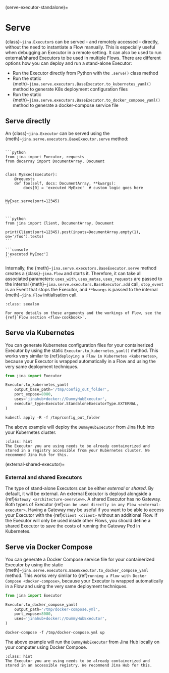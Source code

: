 (serve-executor-standalone)=
# Serve

{class}`~jina.Executor`s can be served - and remotely accessed - directly, without the need to instantiate a Flow manually.
This is especially useful when debugging an Executor in a remote setting. It can also be used to run external/shared Executors to be used in multiple Flows.
There are different options how you can deploy and run a stand-alone Executor:
* Run the Executor directly from Python with the `.serve()` class method
* Run the static {meth}`~jina.serve.executors.BaseExecutor.to_kubernetes_yaml()` method to generate K8s deployment configuration files
* Run the static {meth}`~jina.serve.executors.BaseExecutor.to_docker_compose_yaml()` method to generate a docker-compose service file

## Serve directly
An {class}`~jina.Executor` can be served using the {meth}`~jina.serve.executors.BaseExecutor.serve` method:

````{tab} Serve Executor

```python
from jina import Executor, requests
from docarray import DocumentArray, Document


class MyExec(Executor):
    @requests
    def foo(self, docs: DocumentArray, **kwargs):
        docs[0] = 'executed MyExec'  # custom logic goes here


MyExec.serve(port=12345)
```

````

````{tab} Access served Executor

```python
from jina import Client, DocumentArray, Document

print(Client(port=12345).post(inputs=DocumentArray.empty(1), on='/foo').texts)
```

```console
['executed MyExec']
```

````

Internally, the {meth}`~jina.serve.executors.BaseExecutor.serve` method creates a {class}`~jina.Flow` and starts it. Therefore, it can take all associated parameters:
`uses_with`, `uses_metas`, `uses_requests` are passed to the internal {meth}`~jina.serve.executors.BaseExecutor.add` call, `stop_event` is an Event that stops
the Executor, and `**kwargs` is passed to the internal {meth}`~jina.Flow` initialisation call.

````{admonition} See Also
:class: seealso

For more details on these arguments and the workings of Flow, see the {ref}`Flow section <flow-cookbook>`.
````

## Serve via Kubernetes
You can generate Kubernetes configuration files for your containerized Executor by using the static `Executor.to_kubernetes_yaml()` method. This works very similar to {ref}`deploying a Flow in Kubernetes <kubernetes>`, because your Executor is wrapped automatically in a Flow and using the very same deployment techniques.

```python
from jina import Executor

Executor.to_kubernetes_yaml(
    output_base_path='/tmp/config_out_folder',
    port_expose=8080,
    uses='jinahub+docker://DummyHubExecutor',
    executor_type=Executor.StandaloneExecutorType.EXTERNAL,
)
```
```shell
kubectl apply -R -f /tmp/config_out_folder
```
The above example will deploy the `DummyHubExecutor` from Jina Hub into your Kubernetes cluster.

````{admonition} Hint
:class: hint
The Executor you are using needs to be already containerized and stored in a registry accessible from your Kubernetes cluster. We recommend Jina Hub for this.
````

(external-shared-executor)=
### External and shared Executors
The type of stand-alone Executors can be either *external* or *shared*. By default, it will be external.
An external Executor is deployd alongside a {ref}`Gateway <architecture-overview>`. 
A shared Executor has no Gateway. Both types of Executor {ref}`can be used directly in any Flow <external-executor>`.
Having a Gateway may be useful if you want to be able to access your Executor with the {ref}`Client <client>` without an additional Flow. If the Executor will only be used inside other Flows, you should define a shared Executor to save the costs of running the Gateway Pod in Kubernetes.

## Serve via Docker Compose
You can generate a Docker Compose service file for your containerized Executor by using the static {meth}`~jina.serve.executors.BaseExecutor.to_docker_compose_yaml` method. This works very similar to {ref}`running a Flow with Docker Compose <docker-compose>`, because your Executor is wrapped automatically in a Flow and using the very same deployment techniques.

```python
from jina import Executor

Executor.to_docker_compose_yaml(
    output_path='/tmp/docker-compose.yml',
    port_expose=8080,
    uses='jinahub+docker://DummyHubExecutor',
)
```
```shell
docker-compose -f /tmp/docker-compose.yml up
```
The above example will run the `DummyHubExecutor` from Jina Hub locally on your computer using Docker Compose.

````{admonition} Hint
:class: hint
The Executor you are using needs to be already containerized and stored in an accessible registry. We recommend Jina Hub for this.
````

